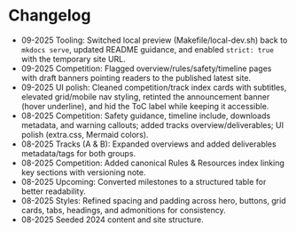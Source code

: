 # Changelog

- 09-2025 Tooling: Switched local preview (Makefile/local-dev.sh) back to `mkdocs serve`, updated README guidance, and enabled `strict: true` with the temporary site URL.
- 09-2025 Competition: Flagged overview/rules/safety/timeline pages with draft banners pointing readers to the published latest site.
- 09-2025 UI polish: Cleaned competition/track index cards with subtitles, elevated grid/mobile nav styling, retinted the announcement banner (hover underline), and hid the ToC label while keeping it accessible.
- 08-2025 Competition: Safety guidance, timeline include, downloads metadata, and warning callouts; added tracks overview/deliverables; UI polish (extra.css, Mermaid colors).
- 08-2025 Tracks (A & B): Expanded overviews and added deliverables metadata/tags for both groups.
- 08-2025 Competition: Added canonical Rules & Resources index linking key sections with versioning note.
- 08-2025 Upcoming: Converted milestones to a structured table for better readability.
- 08-2025 Styles: Refined spacing and padding across hero, buttons, grid cards, tabs, headings, and admonitions for consistency.
- 08-2025 Seeded 2024 content and site structure.
